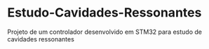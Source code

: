 # Estudo-Cavidades-Ressonantes
Projeto de um controlador desenvolvido em STM32 para estudo de cavidades ressonantes
